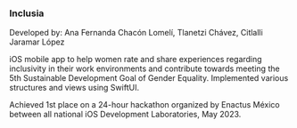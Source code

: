 ### Inclusia

Developed by: Ana Fernanda Chacón Lomelí, Tlanetzi Chávez, Citlalli Jaramar López

iOS mobile app to help women rate and share experiences regarding inclusivity in their work environments and contribute towards meeting the 5th Sustainable Development Goal of Gender Equality.
Implemented various structures and views using SwiftUI.

Achieved 1st place on a 24-hour hackathon organized by Enactus México between all national iOS Development Laboratories, May 2023.
